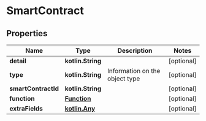 
# SmartContract

## Properties
Name | Type | Description | Notes
------------ | ------------- | ------------- | -------------
**detail** | **kotlin.String** |  |  [optional]
**type** | **kotlin.String** | Information on the object type |  [optional]
**smartContractId** | **kotlin.String** |  |  [optional]
**function** | [**Function**](Function.md) |  |  [optional]
**extraFields** | [**kotlin.Any**](.md) |  |  [optional]



